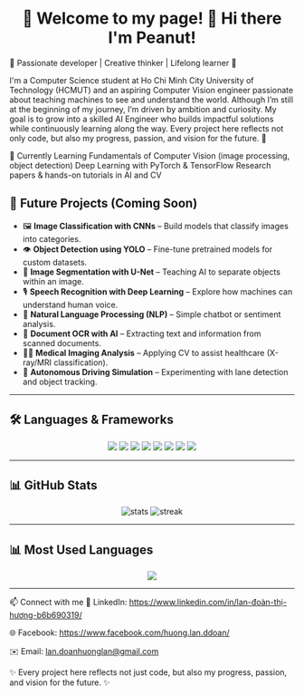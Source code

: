 <h1 align="center"> 
  👋 Welcome to my page! 🌸 Hi there I'm Peanut!
</h1>

🌸 Passionate developer | Creative thinker | Lifelong learner 🌸

I'm a Computer Science student at Ho Chi Minh City University of Technology (HCMUT) and an aspiring Computer Vision engineer passionate about teaching machines to see and understand the world. Although I’m still at the beginning of my journey, I’m driven by ambition and curiosity. My goal is to grow into a skilled AI Engineer who builds impactful solutions while continuously learning along the way. Every project here reflects not only code, but also my progress, passion, and vision for the future. 🚀

🌱 Currently Learning
Fundamentals of Computer Vision (image processing, object detection)
Deep Learning with PyTorch & TensorFlow
Research papers & hands-on tutorials in AI and CV

## 🎯 Future Projects (Coming Soon)
- 🖼️ **Image Classification with CNNs** – Build models that classify images into categories.  
- 👁️ **Object Detection using YOLO** – Fine-tune pretrained models for custom datasets.  
- 🧠 **Image Segmentation with U-Net** – Teaching AI to separate objects within an image.  
- 🎙️ **Speech Recognition with Deep Learning** – Explore how machines can understand human voice.  
- 💬 **Natural Language Processing (NLP)** – Simple chatbot or sentiment analysis.  
- 🧾 **Document OCR with AI** – Extracting text and information from scanned documents.  
- 🧑‍⚕️ **Medical Imaging Analysis** – Applying CV to assist healthcare (X-ray/MRI classification).  
- 🚗 **Autonomous Driving Simulation** – Experimenting with lane detection and object tracking.  

---

## 🛠️ Languages & Frameworks  

<p align="center">
  
  <!-- Programming Languages -->
  <img src="https://img.shields.io/badge/Python-3776AB?style=for-the-badge&logo=python&logoColor=white"/>
  <img src="https://img.shields.io/badge/C++-00599C?style=for-the-badge&logo=cplusplus&logoColor=white"/>
  
  <!-- AI / ML Frameworks -->
  <img src="https://img.shields.io/badge/TensorFlow-FF6F00?style=for-the-badge&logo=tensorflow&logoColor=white"/>
  <img src="https://img.shields.io/badge/PyTorch-EE4C2C?style=for-the-badge&logo=pytorch&logoColor=white"/>
  <img src="https://img.shields.io/badge/OpenCV-5C3EE8?style=for-the-badge&logo=opencv&logoColor=white"/>
  
  <!-- Tools -->
  <img src="https://img.shields.io/badge/Git-F05032?style=for-the-badge&logo=git&logoColor=white"/>
  <img src="https://img.shields.io/badge/GitHub-181717?style=for-the-badge&logo=github&logoColor=white"/>
  <img src="https://img.shields.io/badge/VSCode-0078d7?style=for-the-badge&logo=visual-studio-code&logoColor=white"/>

</p>

---

## 📊 GitHub Stats  

<p align="center">
  <img src="https://github-readme-stats.vercel.app/api?username=YOUR_USERNAME&show_icons=true&theme=radical" alt="stats"/>
  <img src="https://github-readme-streak-stats.herokuapp.com/?user=YOUR_USERNAME&theme=radical" alt="streak"/>
</p>

---

## 📊 Most Used Languages  

<p align="center">
  <img src="https://github-readme-stats.vercel.app/api/top-langs/?username=YOUR_USERNAME&layout=compact&theme=radical" />
</p>

---
📫 Connect with me
💼 LinkedIn: https://www.linkedin.com/in/lan-đoàn-thị-hương-b6b690319/

🌐 Facebook: https://www.facebook.com/huong.lan.ddoan/

✉️ Email: lan.doanhuonglan@gmail.com


✨ Every project here reflects not just code, but also my progress, passion, and vision for the future. ✨

